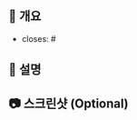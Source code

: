 ## 🤠 개요

- closes: #
<!--
- 이슈번호
- 한줄 설명
- closes: #(이슈번호 입력해주세요)
  -->

## 💫 설명

<!--

- 현재 Pr 설명

-->

## 📷 스크린샷 (Optional)

